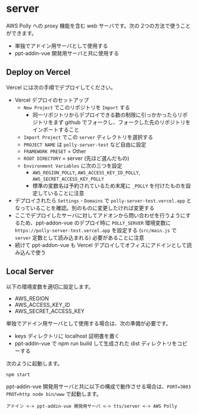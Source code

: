 # server

AWS Polly への proxy 機能を含む web サーバです。次の 2つの方法で使うことができます。

- 単独でアドイン用サーバとして使用する
- ppt-addin-vue 開発用サーバと共に使用する

## Deploy on Vercel

Vercel には次の手順でデプロイしてください。

- Vercel デプロイのセットアップ
  - `New Project` でこのリポジトリを `Import` する
    - 同一リポジトリからデプロイできる数の制限に引っかかったらリポジトリをまず github でフォークし、フォークした先のリポジトリをインポートすること
  - `Import Project` でこの `server` ディレクトリを選択する
  - `PROJECT NAME` は `polly-server-test` など自由に設定
  - `FRAMEWORK PRESET` = Other
  - `ROOT DIRECTORY` = server (先ほど選んだもの)
  - `Environment Variables` に次の三つを設定
    - `AWS_REGION_POLLY`, `AWS_ACCESS_KEY_ID_POLLY`, `AWS_SECRET_ACCESS_KEY_POLLY`
    - 標準の変数名は予約されているため末尾に `_POLLY` を付けたものを設定していることに注意
- デプロイされたら `Settings` - `Domains` で `polly-server-test.vercel.app` となっていることを確認。別のものに変更したければ変更する
- ここでデプロイしたサーバに対してアドオンから問い合わせを行うようにするため、ppt-addon-vue のデプロイ時に `POLLY_SERVER` 環境変数に `https://polly-server-test.vercel.app` を設定する (`src/main.js` で `server` 定数として読み込まれる) 必要があることに注意
- 続けて ppt-addon-vue も Vercel デプロイしてオフィスにアドインとして読み込んで使う

## Local Server

以下の環境変数を適切に設定します。

- AWS_REGION
- AWS_ACCESS_KEY_ID
- AWS_SECRET_ACCESS_KEY

単独でアドイン用サーバとして使用する場合は、次の準備が必要です。

- keys ディレクトリに localhost 証明書を置く
- ppt-addin-vue で npm run build して生成された dist ディレクトリをコピーする

次のように起動します。

```
npm start
```

ppt-addin-vue 開発用サーバと共に以下の構成で動作させる場合は、`PORT=3003 PROT=http node bin/www` で起動します。

```
アドイン <-> ppt-addin-vue 開発用サーバ <-> tts/server <-> AWS Polly
```
